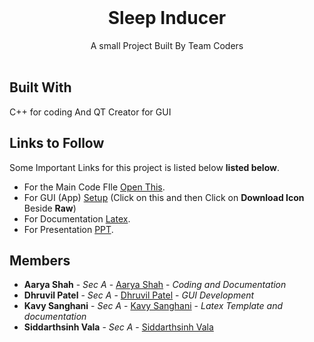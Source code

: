 <br/>
<p align="center">
  <h1 align="center">Sleep Inducer</h1>

  <p align="center">
    A small Project Built By Team Coders
    <br/>
    <br/>
  </p>
</p>

## Built With

C++ for coding And QT Creator for GUI

## Links to Follow

Some Important Links for this project is listed below **listed below**.
* For the Main Code FIle [Open This](https://github.com/aaryashah1010/Capstone-Sleepinducer/blob/master/teamcoders.cpp).
* For GUI (App) [Setup](https://github.com/aaryashah1010/Capstone-Sleepinducer/blob/master/SleepIducer_Setup.exe) (Click on this and then Click on **Download Icon** Beside **Raw**)
* For Documentation [Latex](https://github.com/aaryashah1010/Capstone-Sleepinducer/blob/master/Capstone%20Project.zip).
* For Presentation [PPT]((https://github.com/aaryashah1010/Capstone-Sleepinducer/blob/master/Capstone%20Project.pptx)).



## Members

* **Aarya Shah** - *Sec A* - [Aarya Shah](https://github.com/aaryashah1010/) - *Coding and Documentation*
* **Dhruvil Patel** - *Sec A* - [Dhruvil Patel](https://github.com/Dhruvil05Patel/) - *GUI Development*
* **Kavy Sanghani** - *Sec A* - [Kavy Sanghani](https://github.com/KavySanghani/) - *Latex  Template and documentation*
* **Siddarthsinh Vala** - *Sec A* - [Siddarthsinh Vala](https://github.com/siddharthvala)
